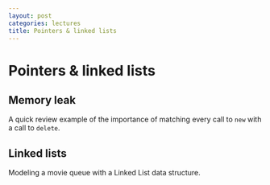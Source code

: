 ```yaml
---
layout: post
categories: lectures
title: Pointers & linked lists
---
```


# Pointers & linked lists

## Memory leak

A quick review example of the importance of matching every call to `new`
with a call to `delete`.

<script src="https://gist.github.com/dgraham/8b7ff8dd37a3e146628e.js"></script>

## Linked lists

Modeling a movie queue with a Linked List data structure.

<script src="https://gist.github.com/dgraham/a49839c8a23bc4c2e156.js"></script>
